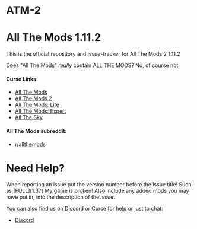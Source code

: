 # ATM-2

All The Mods 1.11.2
======
This is the official repository and issue-tracker for All The Mods 2 1.11.2

Does "All The Mods" *really* contain ALL THE MODS? No, of course not.

#### Curse Links: 
+ [All The Mods](https://mods.curse.com/modpacks/minecraft/242462-all-the-mods)  
+ [All The Mods 2](https://mods.curse.com/modpacks/minecraft/253707-all-the-mods-2)  
+ [All The Mods: Lite](https://mods.curse.com/modpacks/minecraft/250625-all-the-mods-lite)  
+ [All The Mods: Expert](https://mods.curse.com/modpacks/minecraft/252034-all-the-mods-expert)  
+ [All The Sky](https://mods.curse.com/modpacks/minecraft/252462-all-the-sky)  

#### All The Mods subreddit:
+ [r/allthemods](https://www.reddit.com/r/allthemods/)  

Need Help?
======
When reporting an issue put the version number before the issue title! Such as [FULL][1.37] My game is broken! Also include any added mods you may have put in, into the description of the issue. 
 
You can also find us on Discord or Curse for help or just to chat:  
+ [Discord](https://discordapp.com/invite/rbSZNDQ)
